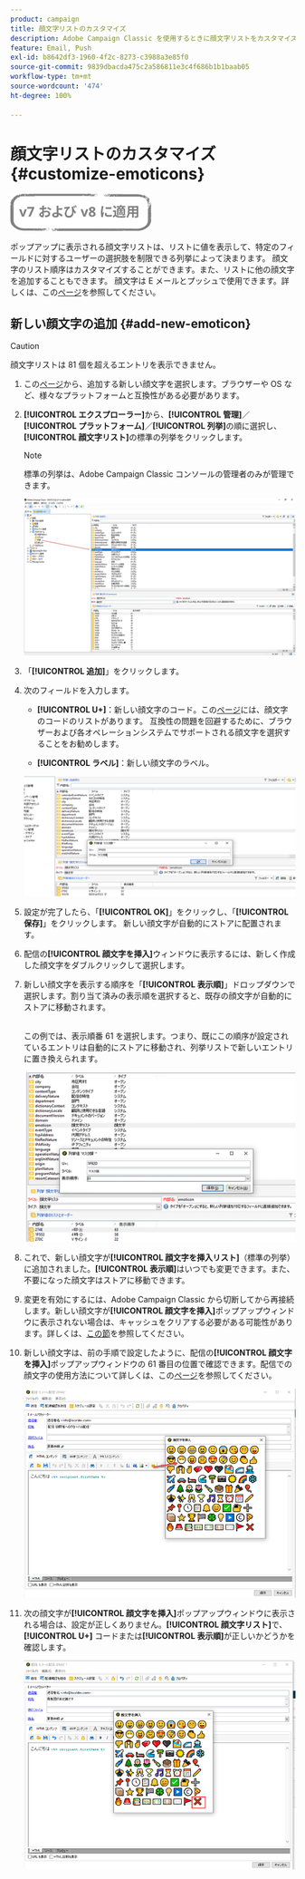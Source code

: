 ```yaml
---
product: campaign
title: 顔文字リストのカスタマイズ
description: Adobe Campaign Classic を使用するときに顔文字リストをカスタマイズする方法を説明します。
feature: Email, Push
exl-id: b8642df3-1960-4f2c-8273-c3988a3e85f0
source-git-commit: 9839dbacda475c2a586811e3c4f686b1b1baab05
workflow-type: tm+mt
source-wordcount: '474'
ht-degree: 100%

---
```


# 顔文字リストのカスタマイズ {#customize-emoticons}

![](../../assets/common.svg)

ポップアップに表示される顔文字リストは、リストに値を表示して、特定のフィールドに対するユーザーの選択肢を制限できる列挙によって決まります。
顔文字のリスト順序はカスタマイズすることができます。また、リストに他の顔文字を追加することもできます。
顔文字は E メールとプッシュで使用できます。詳しくは、この[ページ](defining-the-email-content.md#inserting-emoticons)を参照してください。

## 新しい顔文字の追加 {#add-new-emoticon}

>[!CAUTION]
>
>顔文字リストは 81 個を超えるエントリを表示できません。

1. この[ページ](https://unicode.org/emoji/charts/full-emoji-list.html)から、追加する新しい顔文字を選択します。ブラウザーや OS など、様々なプラットフォームと互換性がある必要があります。

1. **[!UICONTROL エクスプローラー]**&#x200B;から、**[!UICONTROL 管理]**／**[!UICONTROL プラットフォーム]**／**[!UICONTROL 列挙]**&#x200B;の順に選択し、**[!UICONTROL 顔文字リスト]**&#x200B;の標準の列挙をクリックします。

   >[!NOTE]
   >
   >標準の列挙は、Adobe Campaign Classic コンソールの管理者のみが管理できます。

   ![](assets/emoticon_1.png)

1. 「**[!UICONTROL 追加]**」をクリックします。

1. 次のフィールドを入力します。

   * **[!UICONTROL U+]**：新しい顔文字のコード。この[ページ](https://unicode.org/emoji/charts/full-emoji-list.html)には、顔文字のコードのリストがあります。
互換性の問題を回避するために、ブラウザーおよび各オペレーションシステムでサポートされる顔文字を選択することをお勧めします。

   * **[!UICONTROL ラベル]**：新しい顔文字のラベル。

   ![](assets/emoticon_5.png)

1. 設定が完了したら、「**[!UICONTROL OK]**」をクリックし、「**[!UICONTROL 保存]**」をクリックします。
新しい顔文字が自動的にストアに配置されます。

1. 配信の&#x200B;**[!UICONTROL 顔文字を挿入]**&#x200B;ウィンドウに表示するには、新しく作成した顔文字をダブルクリックして選択します。

1. 新しい顔文字を表示する順序を「**[!UICONTROL 表示順]**」ドロップダウンで選択します。割り当て済みの表示順を選択すると、既存の顔文字が自動的にストアに移動されます。

   <br>この例では、表示順番 61 を選択します。つまり、既にこの順序が設定されているエントリは自動的にストアに移動され、列挙リストで新しいエントリに置き換えられます。

   ![](assets/emoticon_2.png)

1. これで、新しい顔文字が&#x200B;**[!UICONTROL 顔文字を挿入リスト]**（標準の列挙）に追加されました。**[!UICONTROL 表示順]**&#x200B;はいつでも変更できます。また、不要になった顔文字はストアに移動できます。

1. 変更を有効にするには、Adobe Campaign Classic から切断してから再接続します。新しい顔文字が&#x200B;**[!UICONTROL 顔文字を挿入]**&#x200B;ポップアップウィンドウに表示されない場合は、キャッシュをクリアする必要がある可能性があります。詳しくは、[この節](../../platform/using/faq-campaign-config.md#perform-soft-cache-clear)を参照してください。

1. 新しい顔文字は、前の手順で設定したように、配信の&#x200B;**[!UICONTROL 顔文字を挿入]**&#x200B;ポップアップウィンドウの 61 番目の位置で確認できます。配信での顔文字の使用方法について詳しくは、この[ページ](defining-the-email-content.md#inserting-emoticons)を参照してください。

   ![](assets/emoticon_4.png)

1. 次の顔文字が&#x200B;**[!UICONTROL 顔文字を挿入]**&#x200B;ポップアップウィンドウに表示される場合は、設定が正しくありません。**[!UICONTROL 顔文字リスト]**&#x200B;で、**[!UICONTROL U+]** コードまたは&#x200B;**[!UICONTROL 表示順]**&#x200B;が正しいかどうかを確認します。

   ![](assets/emoticon_6.png)
